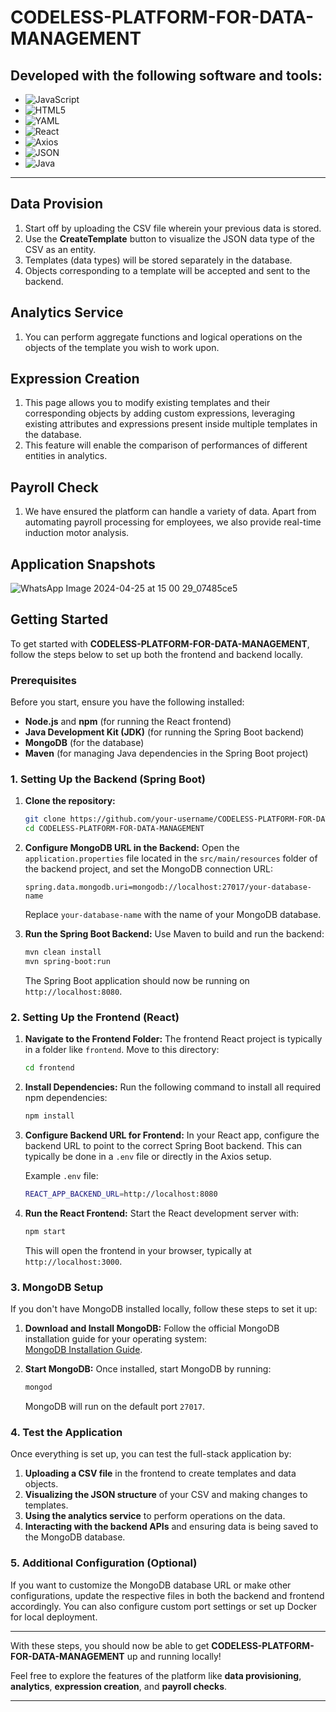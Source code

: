 # CODELESS-PLATFORM-FOR-DATA-MANAGEMENT

## Developed with the following software and tools:

- ![JavaScript](https://img.shields.io/badge/JavaScript-F7DF1E.svg?style=flat&logo=JavaScript&logoColor=black)
- ![HTML5](https://img.shields.io/badge/HTML5-E34F26.svg?style=flat&logo=HTML5&logoColor=white)
- ![YAML](https://img.shields.io/badge/YAML-CB171E.svg?style=flat&logo=YAML&logoColor=white)
- ![React](https://img.shields.io/badge/React-61DAFB.svg?style=flat&logo=React&logoColor=black)
- ![Axios](https://img.shields.io/badge/Axios-5A29E4.svg?style=flat&logo=Axios&logoColor=white)
- ![JSON](https://img.shields.io/badge/JSON-000000.svg?style=flat&logo=JSON&logoColor=white)
- ![Java](https://img.shields.io/badge/java-%23ED8B00.svg?style=flat&logo=openjdk&logoColor=white)

---

## Data Provision
1. Start off by uploading the CSV file wherein your previous data is stored.
2. Use the **CreateTemplate** button to visualize the JSON data type of the CSV as an entity.
3. Templates (data types) will be stored separately in the database.
4. Objects corresponding to a template will be accepted and sent to the backend.

## Analytics Service
1. You can perform aggregate functions and logical operations on the objects of the template you wish to work upon.

## Expression Creation
1. This page allows you to modify existing templates and their corresponding objects by adding custom expressions, leveraging existing attributes and expressions present inside multiple templates in the database.
2. This feature will enable the comparison of performances of different entities in analytics.

## Payroll Check
1. We have ensured the platform can handle a variety of data. Apart from automating payroll processing for employees, we also provide real-time induction motor analysis.

## Application Snapshots

![WhatsApp Image 2024-04-25 at 15 00 29_07485ce5](https://github.com/user-attachments/assets/9392a098-fa1e-4c93-be38-3309558bf755)

## Getting Started

To get started with **CODELESS-PLATFORM-FOR-DATA-MANAGEMENT**, follow the steps below to set up both the frontend and backend locally.

### Prerequisites

Before you start, ensure you have the following installed:

- **Node.js** and **npm** (for running the React frontend)
- **Java Development Kit (JDK)** (for running the Spring Boot backend)
- **MongoDB** (for the database)
- **Maven** (for managing Java dependencies in the Spring Boot project)

### 1. **Setting Up the Backend (Spring Boot)**

1. **Clone the repository:**

   ```bash
   git clone https://github.com/your-username/CODELESS-PLATFORM-FOR-DATA-MANAGEMENT.git
   cd CODELESS-PLATFORM-FOR-DATA-MANAGEMENT
   ```

2. **Configure MongoDB URL in the Backend:**
   Open the `application.properties` file located in the `src/main/resources` folder of the backend project, and set the MongoDB connection URL:

   ```properties
   spring.data.mongodb.uri=mongodb://localhost:27017/your-database-name
   ```

   Replace `your-database-name` with the name of your MongoDB database.

3. **Run the Spring Boot Backend:**
   Use Maven to build and run the backend:

   ```bash
   mvn clean install
   mvn spring-boot:run
   ```

   The Spring Boot application should now be running on `http://localhost:8080`.

### 2. **Setting Up the Frontend (React)**

1. **Navigate to the Frontend Folder:**
   The frontend React project is typically in a folder like `frontend`. Move to this directory:

   ```bash
   cd frontend
   ```

2. **Install Dependencies:**
   Run the following command to install all required npm dependencies:

   ```bash
   npm install
   ```

3. **Configure Backend URL for Frontend:**
   In your React app, configure the backend URL to point to the correct Spring Boot backend. This can typically be done in a `.env` file or directly in the Axios setup.

   Example `.env` file:

   ```bash
   REACT_APP_BACKEND_URL=http://localhost:8080
   ```

4. **Run the React Frontend:**
   Start the React development server with:

   ```bash
   npm start
   ```

   This will open the frontend in your browser, typically at `http://localhost:3000`.

### 3. **MongoDB Setup**

If you don't have MongoDB installed locally, follow these steps to set it up:

1. **Download and Install MongoDB:**
   Follow the official MongoDB installation guide for your operating system:  
   [MongoDB Installation Guide](https://docs.mongodb.com/manual/installation/).

2. **Start MongoDB:**
   Once installed, start MongoDB by running:

   ```bash
   mongod
   ```

   MongoDB will run on the default port `27017`.

### 4. **Test the Application**

Once everything is set up, you can test the full-stack application by:

1. **Uploading a CSV file** in the frontend to create templates and data objects.
2. **Visualizing the JSON structure** of your CSV and making changes to templates.
3. **Using the analytics service** to perform operations on the data.
4. **Interacting with the backend APIs** and ensuring data is being saved to the MongoDB database.

### 5. **Additional Configuration (Optional)**

If you want to customize the MongoDB database URL or make other configurations, update the respective files in both the backend and frontend accordingly. You can also configure custom port settings or set up Docker for local deployment.

---

With these steps, you should now be able to get **CODELESS-PLATFORM-FOR-DATA-MANAGEMENT** up and running locally!

Feel free to explore the features of the platform like **data provisioning**, **analytics**, **expression creation**, and **payroll checks**.

---
```
